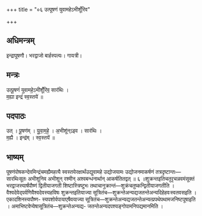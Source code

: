 +++
title = "०६ उत्पूषणं युवामहेऽभीशूँरिव"

+++
## अधिमन्त्रम्
इन्द्रापूषणौ। भरद्वाजो बार्हस्पत्यः। गायत्री।

## मन्त्रः
उत्पू॒षणं॑ युवामहे॒ऽभीशूँ॑रिव॒ सार॑थिः ।  
म॒ह्या इन्द्रं॑ स्व॒स्तये॑ ॥

## पदपाठः
उत् । पू॒षण॑म् । यु॒वा॒म॒हे॒ । अ॒भीशू॑न्ऽइव । सार॑थिः ।  
म॒ह्यै । इन्द्र॑म् । स्व॒स्तये॑ ॥

## भाष्यम्
पूषणंपोषकन्देवमिन्द्रंचमह्यैमहत्यै स्वस्तयेरक्षार्थंउद्युवामहे उद्योजयामः उद्योजनमाकर्षणं तत्रदृष्टान्तः—सारथिःसूतः अभीशूनिव अभीशून् रश्मीन् अश्वबन्धनार्थान् आकर्षतितद्वत् ॥ ६ ॥शुक्रन्तइतिचतुरृचन्नवमंसूक्तं भरद्वाजस्यार्षंपौष्णं द्वितीयाजगती शिष्टास्त्रिष्टुभः तथाचानुक्रान्तं—शुक्रंचतुष्कन्द्वितीयाजगतीति । वैश्वदेवेद्पर्वणिवैश्वदेवस्यहविषः शुक्रन्तइतियाज्या सूत्रितंच—शुक्रन्तेअन्यद्यजतन्तेअन्यदिहेहवःस्वतवसइति । एकादशिनस्यपौष्ण- स्यपशोर्वपायाएषैवयाज्या सूत्रितंच—शुक्रन्तेअन्यद्यजतन्तेअन्यत्प्रपथेपथामजनिष्टपूषाइति । अमाभिष्टवेप्येषासूत्रितंच—शुक्रन्तेअन्यद्य- जतन्तेअन्यदपश्यङ्गोपामनिपद्यमानमिति ।